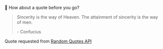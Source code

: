 📣 How about a quote before you go?

> Sincerity is the way of Heaven. The attainment of sincerity is the way of men.
>
> <p>- Confucius</p>

Quote requested from [Random Quotes API](https://github.com/lukePeavey/quotable)
